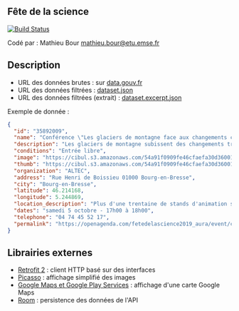 ## Fête de la science
[![Build Status](https://img.shields.io/github/workflow/status/ISMIN-Design-Of-Mobile-Application/open-data-android-app-mathieu-bour/Android%20CI?style=flat-square)](https://github.com/ISMIN-Design-Of-Mobile-Application/open-data-android-app-mathieu-bour/actions?query=workflow%3A%22Android+CI%22)

Codé par : Mathieu Bour <mathieu.bour@etu.emse.fr>

## Description  

- URL des données brutes : sur [data.gouv.fr](https://www.data.gouv.fr/fr/datasets/programme-de-la-fete-de-la-science-2019)
- URL des données filtrées : [dataset.json](https://storage.googleapis.com/public.mathieu-bour.fr/projects/emse-3a-android/dataset.json)
- URL des données filtrées (extrait) : [dataset.excerpt.json](https://storage.googleapis.com/public.mathieu-bour.fr/projects/emse-3a-android/dataset.excerpt.json)

Exemple de donnée :

```json
{
  "id": "35892009",
  "name": "Conférence \"Les glaciers de montagne face aux changements climatiques\"",
  "description": "Les glaciers de montagne subissent des changements très importants et facilement identifiables depuis quelques décennies, qui témoignent des changements climatiques.",
  "conditions": "Entrée libre",
  "image": "https://cibul.s3.amazonaws.com/54a91f0909fe46cfaefa30d3600184e4.base.image.jpg",
  "thumb": "https://cibul.s3.amazonaws.com/54a91f0909fe46cfaefa30d3600184e4.thumb.image.jpg",
  "organization": "ALTEC",
  "address": "Rue Henri de Boissieu 01000 Bourg-en-Bresse",
  "city": "Bourg-en-Bresse",
  "latitude": 46.214168,
  "longitude": 5.244869,
  "location_description": "Plus d'une trentaine de stands d'animation scientifique, un programme riche de conférences et de projections, la visite du Technopole Alimentec... Découvrez la programmation très riche de cette nouvelle édition du village des sciences de Bourg-en-Bresse !\n\nPROGRAMME :\nVendredi 4 octobre de 18h à 21h : inauguration départementale et conférence sur l'innovation médicale avec le Centre Hospitalier de Bourg-en-Bresse\nSamedi 5 octobre (14h à 18h) et dimanche 6 octobre (10h à 18h) : stands, conférences, projections, visite...\n\nINFOS PRATIQUES :\nBuvette équitable avec Artisans du Monde le samedi et dimanche\nNOUVEAU : Restauration rapide et locale avec le Foodtruck fermier le dimanche midi !",
  "dates": "samedi 5 octobre - 17h00 à 18h00",
  "telephone": "04 74 45 52 17",
  "permalink": "https://openagenda.com/fetedelascience2019_aura/event/conference-les-glaciers-de-montagne-face-aux-changements-climatiques"
}
```

## Librairies externes

- [Retrofit 2](https://square.github.io/retrofit/) : client HTTP basé sur des interfaces
- [Picasso](https://square.github.io/picasso/) : affichage simplifié des images
- [Google Maps et Google Play Services](https://developers.google.com/maps/documentation/android-sdk/intro) : affichage d'une carte Google Maps
- [Room](https://developer.android.com/topic/libraries/architecture/room) : persistence des données de l'API